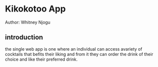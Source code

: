 # Kikokotoo App
 Author: Whitney Njogu
  ## introduction
  the single web app is one where an individual can access avariety of cocktails that befits their liking and from it they can order the drink of their choice and like their preferred drink.